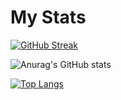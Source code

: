 # My Stats
[![GitHub Streak](https://streak-stats.demolab.com/?user=czlabinger)](https://git.io/streak-stats)

![Anurag's GitHub stats](https://github-readme-stats.vercel.app/api?username=czlabinger&show_icons=true)

[![Top Langs](https://github-readme-stats.vercel.app/api/top-langs/?username=czlabinger&layout=donut-vertical)](https://github.com/anuraghazra/github-readme-stats)

